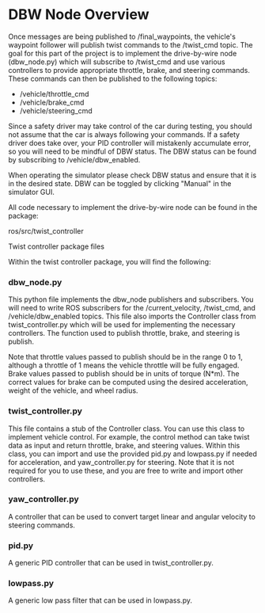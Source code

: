 # DBW Node Overview
Once messages are being published to /final_waypoints, the vehicle's waypoint follower will publish twist commands to the /twist_cmd topic. The goal for this part of the project is to implement the drive-by-wire node (dbw_node.py) which will subscribe to /twist_cmd and use various controllers to provide appropriate throttle, brake, and steering commands. These commands can then be published to the following topics:

- /vehicle/throttle_cmd
- /vehicle/brake_cmd
- /vehicle/steering_cmd


Since a safety driver may take control of the car during testing, you should not assume that the car is always following your commands. If a safety driver does take over, your PID controller will mistakenly accumulate error, so you will need to be mindful of DBW status. The DBW status can be found by subscribing to /vehicle/dbw_enabled.

When operating the simulator please check DBW status and ensure that it is in the desired state. DBW can be toggled by clicking "Manual" in the simulator GUI.

All code necessary to implement the drive-by-wire node can be found in the package:

ros/src/twist_controller

Twist controller package files

Within the twist controller package, you will find the following:

### dbw_node.py
This python file implements the dbw_node publishers and subscribers. You will need to write ROS subscribers for the /current_velocity, /twist_cmd, and /vehicle/dbw_enabled topics. This file also imports the Controller class from twist_controller.py which will be used for implementing the necessary controllers. The function used to publish throttle, brake, and steering is publish.

Note that throttle values passed to publish should be in the range 0 to 1, although a throttle of 1 means the vehicle throttle will be fully engaged. Brake values passed to publish should be in units of torque (N*m). The correct values for brake can be computed using the desired acceleration, weight of the vehicle, and wheel radius.

### twist_controller.py
This file contains a stub of the Controller class. You can use this class to implement vehicle control. For example, the control method can take twist data as input and return throttle, brake, and steering values. Within this class, you can import and use the provided pid.py and lowpass.py if needed for acceleration, and yaw_controller.py for steering. Note that it is not required for you to use these, and you are free to write and import other controllers.

### yaw_controller.py
A controller that can be used to convert target linear and angular velocity to steering commands.

### pid.py
A generic PID controller that can be used in twist_controller.py.

### lowpass.py
A generic low pass filter that can be used in lowpass.py.